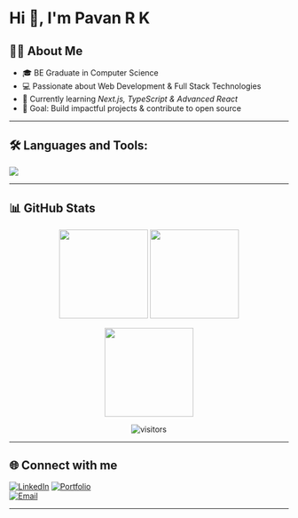 # Hi 👋, I'm Pavan R K  

## 👨‍💻 About Me  

- 🎓 BE Graduate in Computer Science  
- 💻 Passionate about Web Development & Full Stack Technologies  
- 🌱 Currently learning *Next.js, TypeScript & Advanced React*  
- 🚀 Goal: Build impactful projects & contribute to open source  

---

## 🛠 Languages and Tools:

<p align="left">
  <img src="https://skillicons.dev/icons?i=js,ts,react,nextjs,nodejs,express,mongodb,html,css,git,github,vscode" />
</p>

---

## 📊 GitHub Stats  

<p align="center">
  <img src="https://github-readme-stats.vercel.app/api?username=pavanshetty14&show_icons=true&theme=tokyonight" height="160"/>
  <img src="https://github-readme-streak-stats.herokuapp.com/?user=pavanshetty14&theme=tokyonight" height="160"/>
</p>
<p align="center">
  <img src="https://github-readme-stats.vercel.app/api/top-langs/?username=pavanshetty14&layout=compact&theme=tokyonight" height="160"/>
</p>
<p align="center">
  <img src="https://visitor-badge.laobi.icu/badge?page_id=pavanshetty14" alt="visitors"/>
</p>


---

## 🌐 Connect with me  

[![LinkedIn](https://img.shields.io/badge/LinkedIn-0077B5?style=for-the-badge&logo=linkedin&logoColor=white)](https://www.linkedin.com/in/pavan-rk-5423842b3)  [![Portfolio](https://img.shields.io/badge/Portfolio-000000?style=for-the-badge&logo=vercel&logoColor=white)](https://your-portfolio-link.com)  
[![Email](https://img.shields.io/badge/Email-D14836?style=for-the-badge&logo=gmail&logoColor=white)](mailto:your-email@gmail.com)  

---
